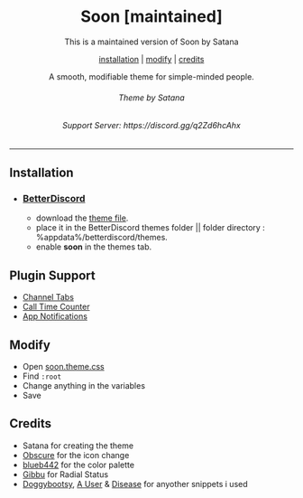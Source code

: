<h1 align="center">Soon [maintained]</h1>
<p align="center">This is a maintained version of Soon by Satana</p>
<p align="center">
  <a href="#installation">installation</a> |
  <a href="#modify">modify</a> |
  <a href="#credits">credits</a>
</p>

<p align="center">A smooth, modifiable theme for simple-minded people.</p>
<h6 align="center">Theme by Satana</h6>

<h6 align="center">Support Server: https://discord.gg/q2Zd6hcAhx</h6>

---

## Installation

- ### [BetterDiscord](https://betterdiscord.app)

  - download the [theme file](https://github.com/lilytistic/soon/blob/main/soon.theme.css).
  - place it in the BetterDiscord themes folder || folder directory : %appdata%/betterdiscord/themes.
  - enable **soon** in the themes tab.


## Plugin Support

- [Channel Tabs](https://betterdiscord.app/plugin/ChannelTabs)
- [Call Time Counter](https://betterdiscord.app/plugin/CallTimeCounter)
- [App Notifications](https://betterdiscord.app/plugin/AppNotifications)

## Modify

- Open [soon.theme.css](https://github.com/lilytistic/soon/blob/main/Soon.theme.css)
- Find `:root`
- Change anything in the variables
- Save

## Credits

- Satana for creating the theme
- [Obscure](https://github.com/kritishd8) for the icon change
- [blueb442](https://github.com/ihateblueb) for the color palette
- [Gibbu](https://github.com/Gibbu) for Radial Status
- [Doggybootsy](https://github.com/doggybootsy), [A User](https://github.com/abUwUser) & [Disease](https://github.com/maenDisease) for anyother snippets i used
